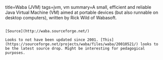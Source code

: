 title=Waba (JVM)
tags=jvm, vm
summary=A small, efficient and reliable Java Virtual Machine (VM) aimed at portable devices (but also runnable on desktop computers), written by Rick Wild of Wabasoft.
~~~~~~

[Source](http://waba.sourceforge.net/)

Looks to not have been updated since 2001. [This](https://sourceforge.net/projects/waba/files/waba/20010521/) looks to be the latest source drop. Might be interesting for pedagogical purposes.
